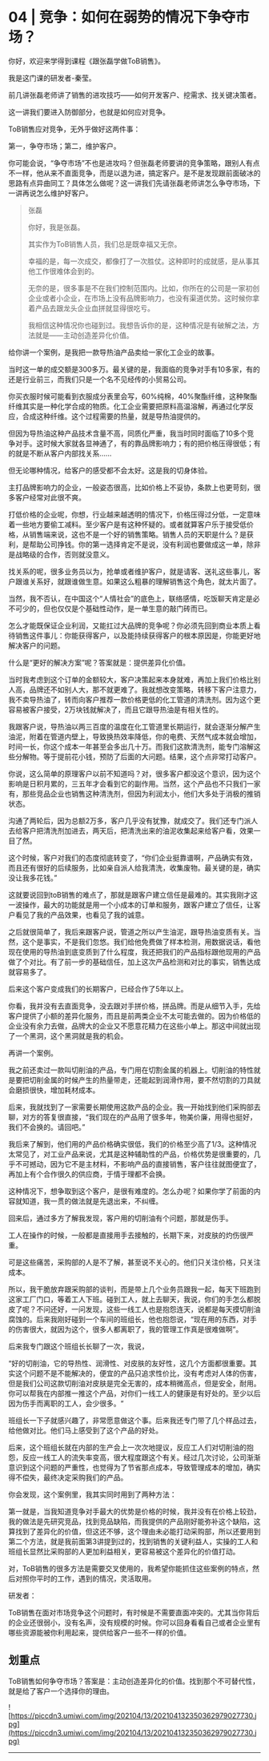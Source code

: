 # 04 | 竞争：如何在弱势的情况下争夺市场？

你好，欢迎来学得到课程《跟张磊学做ToB销售》。

我是这门课的研发者-秦莹。

前几讲张磊老师讲了销售的进攻技巧——如何开发客户、挖需求、找关键决策者。

这一讲我们要进入防御部分，也就是如何应对竞争。

ToB销售应对竞争，无外乎做好这两件事：

第一，争夺市场；第二，维护客户。

你可能会说，“争夺市场”不也是进攻吗？但张磊老师要讲的竞争策略，跟别人有点不一样，他从来不直面竞争，而是以退为进，搞定客户。是不是发现跟前面破冰的思路有点异曲同工？具体怎么做呢？这一讲我们先请张磊老师讲怎么争夺市场，下一讲再说怎么维护好客户。

> 张磊
> 
> 你好，我是张磊。
> 
> 其实作为ToB销售人员，我们总是既幸福又无奈。
> 
> 幸福的是，每一次成交，都像打了一次胜仗。这种即时的成就感，是从事其他工作很难体会到的。
> 
> 无奈的是，很多事是不在我们控制范围内。比如，你所在的公司是一家初创企业或者小企业，在市场上没有品牌影响力，也没有渠道优势。这时候你拿着产品去跟龙头企业血拼就显得很吃亏。
> 
> 我相信这种情况你也碰到过。我想告诉你的是，这种情况是有破解之法，方法就是——主动创造差异化价值。

给你讲一个案例，是我把一款导热油产品卖给一家化工企业的故事。

当时这一单的成交额是300多万。最关键的是，我面临的竞争对手有10多家，有的还是行业前三，而我们只是一个名不见经传的小贸易公司。

你买衣服时候可能看到衣服成分表里会写，60%纯棉，40%聚酯纤维，这种聚酯纤维其实是一种化学合成的物质。化工企业需要把原料高温溶解，再通过化学反应，合成这种纤维。这个过程需要的热量，就是导热油提供的。

但因为导热油这种产品技术含量不高，同质化严重，我当时同时面临了10多个竞争对手。这时候大家就各显神通了，有的靠品牌影响力；有的把价格压得很低；有的就是不断从客户内部找关系……

但无论哪种情况，给客户的感受都不会太好。这是我的切身体验。

主打品牌影响力的企业，一般姿态很高，比如价格上不妥协，条款上也更苛刻，很多客户经常对此很不爽。

打低价格的企业呢，你想，行业越来越透明的情况下，价格压得过分低，一定意味着一些地方要偷工减料。至少客户是有这种怀疑的。或者就算客户乐于接受低价格，从销售端来说，这也不是一个好的销售策略。销售人员的天职是什么？是获利，是帮助公司挣钱。你的第一选择肯定不是说，没有利润也要做成这一单，除非是战略级的合作，否则就没意义。

找关系的呢，很多业务员以为，抢单或者维护客户，就是请客、送礼这些事儿，客户跟谁关系好，就跟谁做生意。如果这么粗暴的理解销售这个角色，就太片面了。

当然，我不否认，在中国这个“人情社会”的底色上，联络感情，吃饭聊天肯定是必不可少的，但也仅仅是个基础性动作，是一单生意的敲门砖而已。

怎么才能既保证企业利润，又能扛过大品牌的竞争呢？你必须先回到商业本质上看待销售这件事儿：你能获得客户，以及能持续获得客户的根本原因是，你能更好地解决客户的问题。

什么是“更好的解决方案”呢？答案就是：提供差异化价值。

当时我考虑到这个订单的金额较大，客户决策起来本身就难，再加上我们价格比别人高，品牌还不如别人大，那不就更难了。我就想改变策略，转移下客户注意力，我不卖导热油了，转而向客户推荐一款价格更低的化工管道的清洗剂。因为这个更容易被客户接受，2万块钱就解决了，而且它跟导热油是有相关性的。

我跟客户说，导热油以两三百度的温度在化工管道里长期运行，就会逐渐分解产生油泥，附着在管道内壁上，导致换热效率降低，你的电费、天然气成本就会增加，时间一长，你这个成本一年甚至会多出几十万。而我们这款清洗剂，能专门溶解这些分解物。等于提前花小钱，预防了后面的大问题。结果，这个点非常打动客户。

你说，这么简单的原理客户以前不知道吗？对，很多客户都没这个意识，因为这个影响是日积月累的，三五年才会看到它的副作用。当然，这个产品也不只我们一家有，那些竞品企业也销售这种清洗剂，但因为利润太小，他们大多处于消极的推销状态。

沟通了两轮后，因为总额2万多，客户几乎没有犹豫，就成交了。我们还专门派人去给客户把清洗剂加进去，两天后，把清洗出来的油泥收集起来给客户看，效果一目了然。

这个时候，客户对我们的态度彻底转变了，“你们企业挺靠谱啊，产品确实有效，而且还有很好的后续服务，比如亲自派人给我清洗，收集废物。最关键的是，确实没让我多花钱。”

这就要说回到toB销售的难点了，那就是跟客户建立信任是最难的。其实我刚才这一波操作，最大的功能就是用一个小成本的订单和服务，跟客户建立了信任，让客户看见了我的产品效果，也看见了我的诚意。

之后就很简单了，我后来跟客户说，管道之所以产生油泥，跟导热油变质有关。当然，这个是事实，不是我们忽悠。我们给他免费做了样本检测，用数据说话，看他现在使用的导热油到底变质到了什么程度，我还把我们的产品指标跟他现用的产品做了个对比。有了前一步的基础信任，加上这次产品检测和对比的事实，销售达成就容易多了。

后来这个客户变成我们的长期客户，已经合作了5年以上。

你看，我并没有去直面竞争，没去跟对手拼价格，拼品牌。而是从细节入手，先给客户提供了小额的差异化服务，而且是前两类企业不太可能去做的。因为价格低的企业没有余力去做，品牌大的企业又不愿意花精力在这些小单上。那这中间就出现了一个黑洞，这个黑洞就是我的机会。

再讲一个案例。

我之前还卖过一款叫切削油的产品，专门用在切割金属的机器上。切削油的特性就是要把切削金属的时候产生的热量带走，还能起到润滑作用，要不然切割的刀具就会磨损很快，增加耗材成本。

后来，我就找到了一家需要长期使用这款产品的企业。我一开始找到他们采购部去聊，对方的答复很直接，“我们现在的产品用了很多年，物美价廉，用得也挺好，我们不会换的。请回吧。”

我后来了解到，他们用的产品价格确实很低，我们的价格至少高了1/3。这种情况太常见了，对工业产品来说，尤其是这种辅助性的产品，价格优势是很重要的，几乎不可撼动，因为它不是主材料，不影响产品的直接销售，客户往往就图便宜了，再加上有个合作很久的供应商，于情于理都不会换。

这种情况下，想争取到这个客户，是很有难度的。怎么办呢？如果你学了前面的内容就知道，我一贯的做法就是先退出来，不纠缠。

回来后，通过多方了解我发现，客户用的切削油有个问题，那就是伤手。

工人在操作的时候，一般都是直接用手去接触的，长期下来，对皮肤的灼伤很严重。

可是这些痛苦，采购部的人是不了解，甚至说不关心的。他们只关注价格，只关注成本。

所以，我干脆放弃跟采购部的谈判，而是带上几个业务员跟我一起，每天下班跑到这家工厂门口，等着工人下班。碰到工人，就上去聊天，我说，你们的手怎么都脱皮了呢？不问还好，一问发现，这些一线工人也是抱怨连天，说都是每天摸切削油腐蚀的。后来我刚好碰到一个车间的班组长，他也抱怨说，“现在用的东西，对手的伤害很大，就因为这个，很多人都离职了，我的管理工作真是很难做啊”。

后来我专门跟这个班组长长聊了一次，我说，

“好的切削油，它的导热性、润滑性、对皮肤的友好性，这几个方面都很重要。其实这个问题不是不能解决的，便宜的产品只追求性价比，没有考虑对人体的伤害，但是我们公司这款切削油对皮肤是完全无害的，成本稍微高点，但是安全，耐用。你可以帮我在内部推一推这个产品，对你们一线工人的健康是有好处的。至少以后因为伤手而离职的工人，会少很多。“

班组长一下子就感兴趣了，非常愿意做这个事。后来我还专门带了几个样品过去，给他做对比。他们马上感受到了这个产品的好处。

后来，这个班组长就在内部的生产会上一次次地提议，反应工人们对切削油的抱怨，反应一线工人的流失率变高，很大程度跟这个有关。经过几次讨论，公司渐渐意识到这个问题的严重性，也觉得为了节省那点成本，导致管理成本的增加，确实得不偿失，最终决定采购我们的产品。

你会发现，这个案例里，我其实同时用到了两种方法：

第一就是，当我知道竞争对手最大的优势是价格的时候，我并没有在价格上较劲，我的做法是先研究竞品，找到竞品缺陷，而我提供的产品刚好能弥补这个缺陷，这算找到了差异化的价值，但这还不够，这个理由未必能打动采购部，所以还要用到第二个方法，就是我前面第3讲提到过的，找到销售的关键利益人，实操的工人和班组长显然比采购部的人更加利益相关，更容易被这个差异化的价值打动。

对，ToB销售的很多方法是需要交叉使用的，我希望你能抓住这些案例的特点，然后对照你平时的工作，遇到的情况，灵活取用。

研发者：

ToB销售在面对市场竞争这个问题时，有时候是不需要直面冲突的。尤其当你背后的企业还很弱小，没有名声，没有规模的时候。你可以回身看看自己或者企业里有哪些资源能被你利用起来，提供给客户一些不一样的价值。

## 划重点

ToB销售如何争夺市场？答案是：主动创造差异化的价值。找到那个不可替代性，就是给了客户一个选择你的理由。

![https://piccdn3.umiwi.com/img/202104/13/202104132350362979027730.jpg](https://piccdn3.umiwi.com/img/202104/13/202104132350362979027730.jpg)

---
